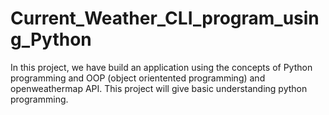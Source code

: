 # Current_Weather_CLI_program_using_Python
In this project, we have build an application using the concepts of Python programming and OOP (object orientented programming) and openweathermap API. This project will give basic understanding python programming. 
